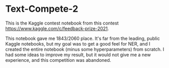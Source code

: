 # Text-Compete-2

This is the Kaggle contest notebook from this contest https://www.kaggle.com/c/feedback-prize-2021.

This notebook gave me 1843/2060 place. It's far from the leading, public Kaggle notebooks, but my goal was to get a good feel for NER, and I created the entire notebook (minus some hyperparameters) from scratch. I had some ideas to improve my result, but it would not give me a new experience, and this competition was abandoned.
